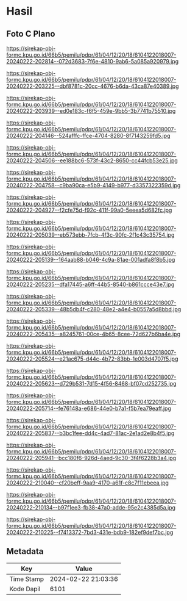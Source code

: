 # Hasil

## Foto C Plano

https://sirekap-obj-formc.kpu.go.id/66b5/pemilu/pdpr/61/04/12/20/18/6104122018007-20240222-202814--072d3683-7f6e-4810-9ab6-5a085a920979.jpg

https://sirekap-obj-formc.kpu.go.id/66b5/pemilu/pdpr/61/04/12/20/18/6104122018007-20240222-203225--dbf8781c-20cc-4676-b6da-43ca87e40389.jpg

https://sirekap-obj-formc.kpu.go.id/66b5/pemilu/pdpr/61/04/12/20/18/6104122018007-20240222-203939--ed0e183c-f6f5-459e-9bb5-3b7741b75510.jpg

https://sirekap-obj-formc.kpu.go.id/66b5/pemilu/pdpr/61/04/12/20/18/6104122018007-20240222-204146--524afffc-ffce-4704-8280-8f7143259fd5.jpg

https://sirekap-obj-formc.kpu.go.id/66b5/pemilu/pdpr/61/04/12/20/18/6104122018007-20240222-204506--ee188bc6-573f-43c2-8650-cc44fcb53e25.jpg

https://sirekap-obj-formc.kpu.go.id/66b5/pemilu/pdpr/61/04/12/20/18/6104122018007-20240222-204758--c9ba90ca-e5b9-4149-b977-d3357322359d.jpg

https://sirekap-obj-formc.kpu.go.id/66b5/pemilu/pdpr/61/04/12/20/18/6104122018007-20240222-204927--f2cfe75d-f92c-411f-99a0-5eeea5d682fc.jpg

https://sirekap-obj-formc.kpu.go.id/66b5/pemilu/pdpr/61/04/12/20/18/6104122018007-20240222-205039--eb573ebb-7fcb-4f3c-90fc-2f1c43c35754.jpg

https://sirekap-obj-formc.kpu.go.id/66b5/pemilu/pdpr/61/04/12/20/18/6104122018007-20240222-205139--164aab88-b046-4c9a-81ae-001adfa8f8b5.jpg

https://sirekap-obj-formc.kpu.go.id/66b5/pemilu/pdpr/61/04/12/20/18/6104122018007-20240222-205235--dfa17445-a6ff-44b5-8540-b861ccce43e7.jpg

https://sirekap-obj-formc.kpu.go.id/66b5/pemilu/pdpr/61/04/12/20/18/6104122018007-20240222-205339--48b5db4f-c280-48e2-a4e4-b0557a5d8bbd.jpg

https://sirekap-obj-formc.kpu.go.id/66b5/pemilu/pdpr/61/04/12/20/18/6104122018007-20240222-205435--a8245761-00ce-4b65-8cee-72d627b6ba4e.jpg

https://sirekap-obj-formc.kpu.go.id/66b5/pemilu/pdpr/61/04/12/20/18/6104122018007-20240222-205524--e21ac675-d44c-4b72-83bb-1e003d4707f5.jpg

https://sirekap-obj-formc.kpu.go.id/66b5/pemilu/pdpr/61/04/12/20/18/6104122018007-20240222-205623--d729b531-7d15-4f56-8468-bf07cd252735.jpg

https://sirekap-obj-formc.kpu.go.id/66b5/pemilu/pdpr/61/04/12/20/18/6104122018007-20240222-205714--fe76148a-e686-44e0-b7a1-f5b7ea79eaff.jpg

https://sirekap-obj-formc.kpu.go.id/66b5/pemilu/pdpr/61/04/12/20/18/6104122018007-20240222-205837--b3bc1fee-dd4c-4ad7-81ac-2e1ad2e8b4f5.jpg

https://sirekap-obj-formc.kpu.go.id/66b5/pemilu/pdpr/61/04/12/20/18/6104122018007-20240222-205941--bcc180f6-926d-4aed-9c30-3f4f6228b3a4.jpg

https://sirekap-obj-formc.kpu.go.id/66b5/pemilu/pdpr/61/04/12/20/18/6104122018007-20240222-210040--cf20beff-9aa9-4170-a61f-c8c7f11ebeea.jpg

https://sirekap-obj-formc.kpu.go.id/66b5/pemilu/pdpr/61/04/12/20/18/6104122018007-20240222-210134--b97f1ee3-fb38-47a0-adde-95e2c4385d5a.jpg

https://sirekap-obj-formc.kpu.go.id/66b5/pemilu/pdpr/61/04/12/20/18/6104122018007-20240222-210225--f7413372-7bd3-431e-bdb9-182ef9def7bc.jpg


## Metadata

| Key        | Value               |
| ---------- | ------------------- |
| Time Stamp | 2024-02-22 21:03:36 |
| Kode Dapil | 6101                |



